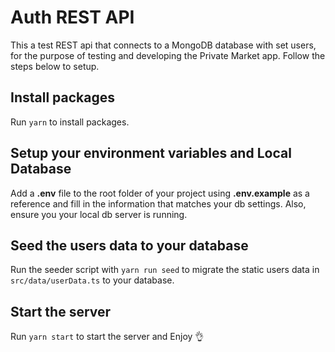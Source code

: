 # Auth REST API

This a test REST api that connects to a MongoDB database with set users, for the purpose of testing and developing the Private Market app. Follow the steps below to setup.

## Install packages

Run `yarn` to install packages.

## Setup your environment variables and Local Database

Add a **.env** file to the root folder of your project using **.env.example** as a reference and fill in the information that matches your db settings. Also, ensure you your local db server is running.

## Seed the users data to your database

Run the seeder script with `yarn run seed` to migrate the static users data in `src/data/userData.ts` to your database.

## Start the server

Run `yarn start` to start the server and Enjoy 👌
